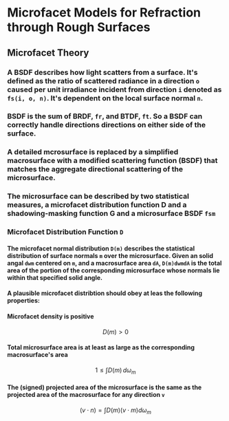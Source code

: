 # Microfacet Models for Refraction through Rough Surfaces

## Microfacet Theory

### A BSDF describes how light scatters from a surface. It's defined as the ratio of scattered radiance in a direction `o` caused per unit irradiance incident from direction `i` denoted as `fs(i, o, n)`. It's dependent on the local surface normal `n`.

### BSDF is the sum of BRDF, `fr`, and BTDF, `ft`. So a BSDF can correctly handle directions directions on either side of the surface.

### A detailed mcrosurface is replaced by a simplified macrosurface with a modified scattering function (BSDF) that matches the aggregate directional scattering of the microsurface.

### The microsurface can be described by two statistical measures, a microfacet distribution function D and a shadowing-masking function G and a microsurface BSDF `fsm`

### Microfacet Distribution Function `D`

#### The microfacet normal distribution `D(m)` describes the statistical distribution of surface normals `m` over the microsurface. Given an solid angal `dwm` centered on `m`, and a macrosurface area `dA`, `D(m)dwmdA` is the total area of the portion of the corresponding microsurface whose normals lie within that specified solid angle.

#### A plausible microfacet distribtion should obey at leas the following properties:

#### Microfacet density is positive
$$
D(m) > 0
$$

#### Total microsurface area is at least as large as the corresponding macrosurface's area
$$
1 \leq \int D(m) \, d\omega_m
$$

#### The (signed) projected area of the microsurface is the same as the projected area of the macrosurface for any direction `v`
$$
(v \cdot n) = \int D(m) (v \cdot m) d\omega_m
$$